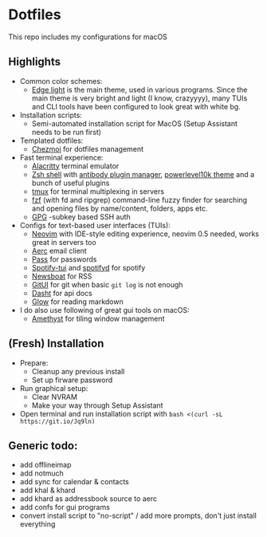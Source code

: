 # Dotfiles

This repo includes my configurations for macOS

## Highlights

- Common color schemes:
  - [Edge light](https://github.com/sainnhe/edge) is the main theme, used in various programs. Since the main theme is very bright and light (I know, crazyyyy), many TUIs and CLI tools have been configured to look great with white bg.
- Installation scripts:
  - Semi-automated installation script for MacOS (Setup Assistant needs to be run first)
- Templated dotfiles:
  - [Chezmoi](https://www.chezmoi.io/) for dotfiles management
- Fast terminal experience:
  - [Alacritty](https://alacritty.org/) terminal emulator
  - [Zsh shell](https://www.zsh.org/) with [antibody plugin manager](https://getantibody.github.io/), [powerlevel10k theme](https://github.com/romkatv/powerlevel10k) and a bunch of useful plugins
  - [tmux](https://github.com/tmux/tmux) for terminal multiplexing in servers
  - [fzf](https://github.com/junegunn/fzf) (with fd and ripgrep) command-line fuzzy
    finder for searching and opening files by name/content, folders, apps etc.
  - [GPG](https://gnupg.org/) -subkey based SSH auth
- Configs for text-based user interfaces (TUIs):
  - [Neovim](https://neovim.io/) with IDE-style editing experience, neovim 0.5 needed, works great in servers too
  - [Aerc](https://aerc-mail.org/) email client
  - [Pass](https://www.passwordstore.org/) for passwords
  - [Spotify-tui](https://github.com/Rigellute/spotify-tui) and [spotifyd](https://github.com/Spotifyd/spotifyd)
    for spotify
  - [Newsboat](https://newsboat.org/) for RSS
  - [GitUI](https://github.com/extrawurst/gitui) for git when basic `git log` is not enough
  - [Dasht](https://github.com/sunaku/dasht) for api docs
  - [Glow](https://github.com/charmbracelet/glow) for reading markdown
- I do also use following of great gui tools on macOS:
  - [Amethyst](https://github.com/ianyh/Amethyst) for tiling window management

## (Fresh) Installation

- Prepare:
  - Cleanup any previous install
  - Set up firware password
- Run graphical setup:
  - Clear NVRAM
  - Make your way through Setup Assistant
- Open terminal and run installation script with `bash <(curl -sL https://git.io/Jq9ln)`

## Generic todo:
- add offlineimap
- add notmuch
- add sync for calendar & contacts
- add khal & khard
- add khard as addressbook source to aerc
- add confs for gui programs
- convert install script to "no-script" / add more prompts, don't just install everything
